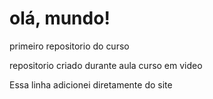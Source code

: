 # olá, mundo!
 primeiro repositorio do curso 

repositorio criado durante aula curso em video

Essa linha adicionei diretamente do site
